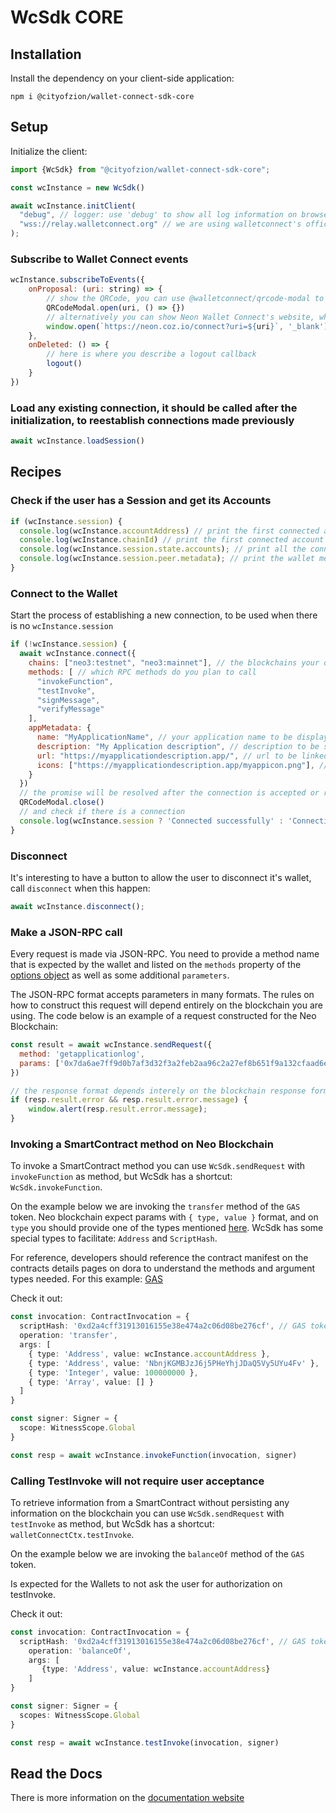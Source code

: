# WcSdk CORE

## Installation
Install the dependency on your client-side application:
```
npm i @cityofzion/wallet-connect-sdk-core
```

## Setup
Initialize the client:
```js
import {WcSdk} from "@cityofzion/wallet-connect-sdk-core";

const wcInstance = new WcSdk()

await wcInstance.initClient(
  "debug", // logger: use 'debug' to show all log information on browser console, use 'error' to show only errors
  "wss://relay.walletconnect.org" // we are using walletconnect's official relay server
);
```
### Subscribe to Wallet Connect events

```js
wcInstance.subscribeToEvents({
    onProposal: (uri: string) => {
        // show the QRCode, you can use @walletconnect/qrcode-modal to do so, but any QRCode presentation is fine
        QRCodeModal.open(uri, () => {})
        // alternatively you can show Neon Wallet Connect's website, which is more welcoming
        window.open(`https://neon.coz.io/connect?uri=${uri}`, '_blank').focus();
    },
    onDeleted: () => {
        // here is where you describe a logout callback
        logout()
    }
})
```

### Load any existing connection, it should be called after the initialization, to reestablish connections made previously

```js
await wcInstance.loadSession()
```

## Recipes

### Check if the user has a Session and get its Accounts

```js
if (wcInstance.session) {
  console.log(wcInstance.accountAddress) // print the first connected account address
  console.log(wcInstance.chainId) // print the first connected account chain info
  console.log(wcInstance.session.state.accounts); // print all the connected accounts (with the chain info)
  console.log(wcInstance.session.peer.metadata); // print the wallet metadata
}
```

### Connect to the Wallet
Start the process of establishing a new connection, to be used when there is no `wcInstance.session`
```js
if (!wcInstance.session) {
  await wcInstance.connect({
    chains: ["neo3:testnet", "neo3:mainnet"], // the blockchains your dapp accepts to connect
    methods: [ // which RPC methods do you plan to call
      "invokeFunction",
      "testInvoke",
      "signMessage",
      "verifyMessage"
    ],
    appMetadata: {
      name: "MyApplicationName", // your application name to be displayed on the wallet
      description: "My Application description", // description to be shown on the wallet
      url: "https://myapplicationdescription.app/", // url to be linked on the wallet
      icons: ["https://myapplicationdescription.app/myappicon.png"], // icon to be shown on the wallet
    }
  })
  // the promise will be resolved after the connection is accepted or refused, you can close the QRCode modal here
  QRCodeModal.close()
  // and check if there is a connection
  console.log(wcInstance.session ? 'Connected successfully' : 'Connection refused')
}
```

### Disconnect
It's interesting to have a button to allow the user to disconnect it's wallet, call `disconnect` when this happen:
```js
await wcInstance.disconnect();
```

### Make a JSON-RPC call
Every request is made via JSON-RPC. You need to provide a method name that is expected by the wallet and listed on
the `methods` property of the [options object](#setup) as well as some additional `parameters`.

The JSON-RPC format accepts parameters in many formats. The rules on how to construct this request will depend
entirely on the blockchain you are using. The code below is an example of a request constructed for the Neo Blockchain:

```js
const result = await wcInstance.sendRequest({
  method: 'getapplicationlog',
  params: ['0x7da6ae7ff9d0b7af3d32f3a2feb2aa96c2a27ef8b651f9a132cfaad6ef20724c']
})

// the response format depends interely on the blockchain response format
if (resp.result.error && resp.result.error.message) {
    window.alert(resp.result.error.message);
}
```

### Invoking a SmartContract method on Neo Blockchain
To invoke a SmartContract method you can use `WcSdk.sendRequest` with `invokeFunction` as method, but WcSdk
has a shortcut: `WcSdk.invokeFunction`.

On the example below we are invoking the `transfer` method of the `GAS` token. Neo blockchain expect params with
`{ type, value }` format, and on `type` you should provide one of the types mentioned
[here](https://neon.coz.io/wksdk/core/interfaces/Argument.html).
WcSdk has some special types to facilitate: `Address` and `ScriptHash`.

For reference, developers should reference
the contract manifest on the contracts details pages on dora to understand the methods and argument types needed.
For this example: [GAS](https://dora.coz.io/contract/neo3/mainnet/0xd2a4cff31913016155e38e474a2c06d08be276cf)

Check it out:
```ts
const invocation: ContractInvocation = {
  scriptHash: '0xd2a4cff31913016155e38e474a2c06d08be276cf', // GAS token
  operation: 'transfer',
  args: [
    { type: 'Address', value: wcInstance.accountAddress },
    { type: 'Address', value: 'NbnjKGMBJzJ6j5PHeYhjJDaQ5Vy5UYu4Fv' },
    { type: 'Integer', value: 100000000 },
    { type: 'Array', value: [] }
  ]
}

const signer: Signer = {
  scope: WitnessScope.Global
}

const resp = await wcInstance.invokeFunction(invocation, signer)
```

### Calling TestInvoke will not require user acceptance
To retrieve information from a SmartContract without persisting any information on the blockchain you can use `WcSdk.sendRequest` with `testInvoke` as method, but WcSdk
has a shortcut: `walletConnectCtx.testInvoke`.

On the example below we are invoking the `balanceOf` method of the `GAS` token.

Is expected for the Wallets to not ask the user for authorization on testInvoke.

Check it out:
```ts
const invocation: ContractInvocation = {
  scriptHash: '0xd2a4cff31913016155e38e474a2c06d08be276cf', // GAS token
    operation: 'balanceOf',
    args: [
       {type: 'Address', value: wcInstance.accountAddress}
    ]
}

const signer: Signer = {
  scopes: WitnessScope.Global
}

const resp = await wcInstance.testInvoke(invocation, signer)

```

## Read the Docs
There is more information on the [documentation website](https://neon.coz.io/wksdk/core/modules.html)
